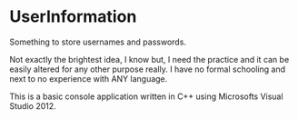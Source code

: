 UserInformation
===============

Something to store usernames and passwords.

Not exactly the brightest idea, I know but, I need the practice and it can be easily altered for any other purpose really.
I have no formal schooling and next to no experience with ANY language. 

This is a basic console application written in C++ using Microsofts Visual Studio 2012.
